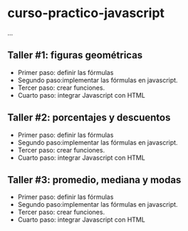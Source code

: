# curso-practico-javascript

...

## Taller #1: figuras geométricas

- Primer paso: definir las fórmulas
- Segundo paso:implementar las fórmulas en javascript.
- Tercer paso: crear funciones.
- Cuarto paso: integrar Javascript con HTML

## Taller #2: porcentajes y descuentos

- Primer paso: definir las fórmulas
- Segundo paso:implementar las fórmulas en javascript.
- Tercer paso: crear funciones.
- Cuarto paso: integrar Javascript con HTML

## Taller #3: promedio, mediana y modas

- Primer paso: definir las fórmulas
- Segundo paso:implementar las fórmulas en javascript.
- Tercer paso: crear funciones.
- Cuarto paso: integrar Javascript con HTML